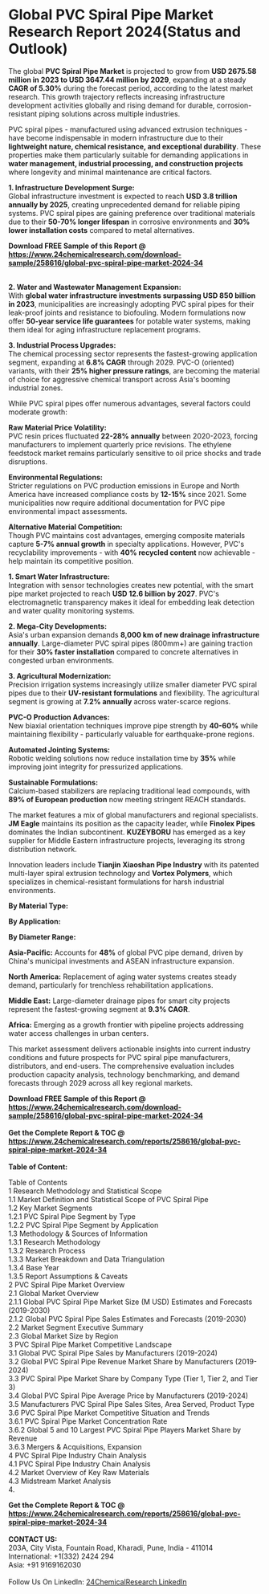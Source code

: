<h1>Global PVC Spiral Pipe Market Research Report 2024(Status and Outlook)</h1><p>The global <strong>PVC Spiral Pipe Market</strong> is projected to grow from <strong>USD 2675.58 million in 2023 to USD 3647.44 million by 2029</strong>, expanding at a steady <strong>CAGR of 5.30%</strong> during the forecast period, according to the latest market research. This growth trajectory reflects increasing infrastructure development activities globally and rising demand for durable, corrosion-resistant piping solutions across multiple industries.</p><p>PVC spiral pipes - manufactured using advanced extrusion techniques - have become indispensable in modern infrastructure due to their <strong>lightweight nature, chemical resistance, and exceptional durability</strong>. These properties make them particularly suitable for demanding applications in <strong>water management, industrial processing, and construction projects</strong> where longevity and minimal maintenance are critical factors.</p><p><strong>1. Infrastructure Development Surge:</strong><br>
Global infrastructure investment is expected to reach <strong>USD 3.8 trillion annually by 2025</strong>, creating unprecedented demand for reliable piping systems. PVC spiral pipes are gaining preference over traditional materials due to their <strong>50-70% longer lifespan</strong> in corrosive environments and <strong>30% lower installation costs</strong> compared to metal alternatives.</p><div><b>Download FREE Sample of this Report @ 
            <a href="https://www.24chemicalresearch.com/download-sample/258616/global-pvc-spiral-pipe-market-2024-34">
            https://www.24chemicalresearch.com/download-sample/258616/global-pvc-spiral-pipe-market-2024-34</a></b></div><br><p><strong>2. Water and Wastewater Management Expansion:</strong><br>
With <strong>global water infrastructure investments surpassing USD 850 billion in 2023</strong>, municipalities are increasingly adopting PVC spiral pipes for their leak-proof joints and resistance to biofouling. Modern formulations now offer <strong>50-year service life guarantees</strong> for potable water systems, making them ideal for aging infrastructure replacement programs.</p><p><strong>3. Industrial Process Upgrades:</strong><br>
The chemical processing sector represents the fastest-growing application segment, expanding at <strong>6.8% CAGR</strong> through 2029. PVC-O (oriented) variants, with their <strong>25% higher pressure ratings</strong>, are becoming the material of choice for aggressive chemical transport across Asia's booming industrial zones.</p><p>While PVC spiral pipes offer numerous advantages, several factors could moderate growth:</p><p><strong>Raw Material Price Volatility:</strong><br>
    PVC resin prices fluctuated <strong>22-28% annually</strong> between 2020-2023, forcing manufacturers to implement quarterly price revisions. The ethylene feedstock market remains particularly sensitive to oil price shocks and trade disruptions.</p><p><strong>Environmental Regulations:</strong><br>
    Stricter regulations on PVC production emissions in Europe and North America have increased compliance costs by <strong>12-15%</strong> since 2021. Some municipalities now require additional documentation for PVC pipe environmental impact assessments.</p><p><strong>Alternative Material Competition:</strong><br>
    Though PVC maintains cost advantages, emerging composite materials capture <strong>5-7% annual growth</strong> in specialty applications. However, PVC's recyclability improvements - with <strong>40% recycled content</strong> now achievable - help maintain its competitive position.</p><p><strong>1. Smart Water Infrastructure:</strong><br>
Integration with sensor technologies creates new potential, with the smart pipe market projected to reach <strong>USD 12.6 billion by 2027</strong>. PVC's electromagnetic transparency makes it ideal for embedding leak detection and water quality monitoring systems.</p><p><strong>2. Mega-City Developments:</strong><br>
Asia's urban expansion demands <strong>8,000 km of new drainage infrastructure annually</strong>. Large-diameter PVC spiral pipes (800mm+) are gaining traction for their <strong>30% faster installation</strong> compared to concrete alternatives in congested urban environments.</p><p><strong>3. Agricultural Modernization:</strong><br>
Precision irrigation systems increasingly utilize smaller diameter PVC spiral pipes due to their <strong>UV-resistant formulations</strong> and flexibility. The agricultural segment is growing at <strong>7.2% annually</strong> across water-scarce regions.</p><p><strong>PVC-O Production Advances:</strong><br>
    New biaxial orientation techniques improve pipe strength by <strong>40-60%</strong> while maintaining flexibility - particularly valuable for earthquake-prone regions.</p><p><strong>Automated Jointing Systems:</strong><br>
    Robotic welding solutions now reduce installation time by <strong>35%</strong> while improving joint integrity for pressurized applications.</p><p><strong>Sustainable Formulations:</strong><br>
    Calcium-based stabilizers are replacing traditional lead compounds, with <strong>89% of European production</strong> now meeting stringent REACH standards.</p><p>The market features a mix of global manufacturers and regional specialists. <strong>JM Eagle</strong> maintains its position as the capacity leader, while <strong>Finolex Pipes</strong> dominates the Indian subcontinent. <strong>KUZEYBORU</strong> has emerged as a key supplier for Middle Eastern infrastructure projects, leveraging its strong distribution network.</p><p>Innovation leaders include <strong>Tianjin Xiaoshan Pipe Industry</strong> with its patented multi-layer spiral extrusion technology and <strong>Vortex Polymers</strong>, which specializes in chemical-resistant formulations for harsh industrial environments.</p><p><strong>By Material Type:</strong></p><p><strong>By Application:</strong></p><p><strong>By Diameter Range:</strong></p><p><strong>Asia-Pacific:</strong> Accounts for <strong>48%</strong> of global PVC pipe demand, driven by China's municipal investments and ASEAN infrastructure expansion.</p><p><strong>North America:</strong> Replacement of aging water systems creates steady demand, particularly for trenchless rehabilitation applications.</p><p><strong>Middle East:</strong> Large-diameter drainage pipes for smart city projects represent the fastest-growing segment at <strong>9.3% CAGR</strong>.</p><p><strong>Africa:</strong> Emerging as a growth frontier with pipeline projects addressing water access challenges in urban centers.</p><p>This market assessment delivers actionable insights into current industry conditions and future prospects for PVC spiral pipe manufacturers, distributors, and end-users. The comprehensive evaluation includes production capacity analysis, technology benchmarking, and demand forecasts through 2029 across all key regional markets.</p><div><b>Download FREE Sample of this Report @ 
            <a href="https://www.24chemicalresearch.com/download-sample/258616/global-pvc-spiral-pipe-market-2024-34">
            https://www.24chemicalresearch.com/download-sample/258616/global-pvc-spiral-pipe-market-2024-34</a></b></div><br><div><b>Get the Complete Report & TOC @ 
            <a href="https://www.24chemicalresearch.com/reports/258616/global-pvc-spiral-pipe-market-2024-34">
            https://www.24chemicalresearch.com/reports/258616/global-pvc-spiral-pipe-market-2024-34</a></b></div><br>
            <b>Table of Content:</b><p>Table of Contents<br />
1 Research Methodology and Statistical Scope<br />
1.1 Market Definition and Statistical Scope of PVC Spiral Pipe<br />
1.2 Key Market Segments<br />
1.2.1 PVC Spiral Pipe Segment by Type<br />
1.2.2 PVC Spiral Pipe Segment by Application<br />
1.3 Methodology & Sources of Information<br />
1.3.1 Research Methodology<br />
1.3.2 Research Process<br />
1.3.3 Market Breakdown and Data Triangulation<br />
1.3.4 Base Year<br />
1.3.5 Report Assumptions & Caveats<br />
2 PVC Spiral Pipe Market Overview<br />
2.1 Global Market Overview<br />
2.1.1 Global PVC Spiral Pipe Market Size (M USD) Estimates and Forecasts (2019-2030)<br />
2.1.2 Global PVC Spiral Pipe Sales Estimates and Forecasts (2019-2030)<br />
2.2 Market Segment Executive Summary<br />
2.3 Global Market Size by Region<br />
3 PVC Spiral Pipe Market Competitive Landscape<br />
3.1 Global PVC Spiral Pipe Sales by Manufacturers (2019-2024)<br />
3.2 Global PVC Spiral Pipe Revenue Market Share by Manufacturers (2019-2024)<br />
3.3 PVC Spiral Pipe Market Share by Company Type (Tier 1, Tier 2, and Tier 3)<br />
3.4 Global PVC Spiral Pipe Average Price by Manufacturers (2019-2024)<br />
3.5 Manufacturers PVC Spiral Pipe Sales Sites, Area Served, Product Type<br />
3.6 PVC Spiral Pipe Market Competitive Situation and Trends<br />
3.6.1 PVC Spiral Pipe Market Concentration Rate<br />
3.6.2 Global 5 and 10 Largest PVC Spiral Pipe Players Market Share by Revenue<br />
3.6.3 Mergers & Acquisitions, Expansion<br />
4 PVC Spiral Pipe Industry Chain Analysis<br />
4.1 PVC Spiral Pipe Industry Chain Analysis<br />
4.2 Market Overview of Key Raw Materials<br />
4.3 Midstream Market Analysis<br />
4.</p><div><b>Get the Complete Report & TOC @ 
            <a href="https://www.24chemicalresearch.com/reports/258616/global-pvc-spiral-pipe-market-2024-34">
            https://www.24chemicalresearch.com/reports/258616/global-pvc-spiral-pipe-market-2024-34</a></b></div><br><b>CONTACT US:</b><br>
            203A, City Vista, Fountain Road, Kharadi, Pune, India - 411014<br>
            International: +1(332) 2424 294<br>
            Asia: +91 9169162030 <br><br>
            Follow Us On LinkedIn: <a href="https://www.linkedin.com/company/24chemicalresearch/">24ChemicalResearch LinkedIn</a>